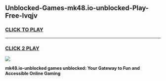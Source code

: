 
## Unblocked-Games-mk48.io-unblocked-Play-Free-lvqjv
<h3>
<a href="https://premium76.site?title=mk48.io-unblocked&ref=10A">CLICK TO PLAY</a></h3>
<hr>

<h3>
<a href="https://premium76.site?title=mk48.io-unblocked&ref=10A">CLICK 2 PLAY</a>
  
</h3>

<a href="https://premium76.site?title=mk48.io-unblocked&ref=10A"><img src="https://clearcache.store/games.png"></a>


**mk48.io-unblocked games unblocked: Your Gateway to Fun and Accessible Online Gaming**
